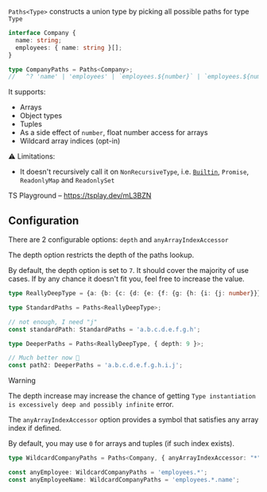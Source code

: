 `Paths<Type>` constructs a union type by picking all possible paths for type `Type`

```ts
interface Company {
  name: string;
  employees: { name: string }[];
}

type CompanyPaths = Paths<Company>;
//   ^? 'name' | 'employees' | `employees.${number}` | `employees.${number}.name`
```

It supports:

- Arrays
- Object types
- Tuples
- As a side effect of `number`, float number access for arrays
- Wildcard array indices (opt-in)

⚠️ Limitations:

- It doesn't recursively call it on `NonRecursiveType`, i.e. [`Builtin`](/lib/built-in/), `Promise`, `ReadonlyMap` and
  `ReadonlySet`

TS Playground – https://tsplay.dev/mL3BZN

## Configuration

There are 2 configurable options: `depth` and `anyArrayIndexAccessor`

The depth option restricts the depth of the paths lookup.

By default, the depth option is set to `7`. It should cover the
majority of use cases. If by any chance it doesn't fit you, feel free to
increase the value.

```ts
type ReallyDeepType = {a: {b: {c: {d: {e: {f: {g: {h: {i: {j: number}}}}}}}}}};

type StandardPaths = Paths<ReallyDeepType>;

// not enough, I need "j"
const standardPath: StandardPaths = 'a.b.c.d.e.f.g.h';

type DeeperPaths = Paths<ReallyDeepType, { depth: 9 }>;

// Much better now 🥳
const path2: DeeperPaths = 'a.b.c.d.e.f.g.h.i.j';
```

> [!WARNING]  
> The depth increase may increase the chance of getting `Type instantiation is
excessively deep and possibly infinite` error.

The `anyArrayIndexAccessor` option provides a symbol that satisfies any array index if defined.

By default, you may use `0` for arrays and tuples (if such index exists).

```ts
type WildcardCompanyPaths = Paths<Company, { anyArrayIndexAccessor: "*" }>;

const anyEmployee: WildcardCompanyPaths = 'employees.*';
const anyEmployeeName: WildcardCompanyPaths = 'employees.*.name';
```
